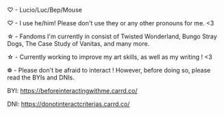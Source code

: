 ♡ - Lucio/Luc/Bep/Mouse

♡ - I use he/him! Please don't use they or any other pronouns for me. <3

☆ - Fandoms I'm currently in consist of Twisted Wonderland, Bungo Stray Dogs, The Case Study of Vanitas, and many more.

☆ - Currently working to improve my art skills, as well as my writing ! <3

❁ - Please don't be afraid to interact ! However, before doing so, please read the BYIs and DNIs.

BYI: https://beforeinteractingwithme.carrd.co/

DNI: https://donotinteractcriterias.carrd.co/ 
